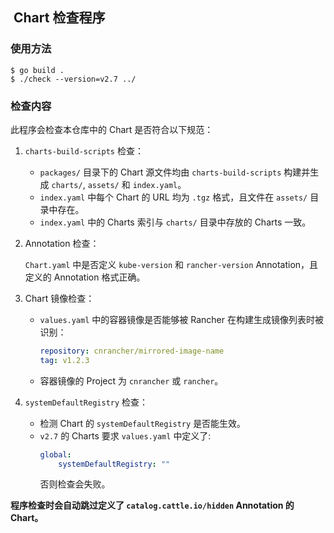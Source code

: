 ##  Chart 检查程序

### 使用方法

```console
$ go build .
$ ./check --version=v2.7 ../
```

### 检查内容

此程序会检查本仓库中的 Chart 是否符合以下规范：
1. `charts-build-scripts` 检查：
    - `packages/` 目录下的 Chart 源文件均由 `charts-build-scripts` 构建并生成 `charts/`, `assets/` 和 `index.yaml`。
    - `index.yaml` 中每个 Chart 的 URL 均为 `.tgz` 格式，且文件在 `assets/` 目录中存在。
    - `index.yaml` 中的 Charts 索引与 `charts/` 目录中存放的 Charts 一致。
1. Annotation 检查：

    `Chart.yaml` 中是否定义 `kube-version` 和 `rancher-version` Annotation，且定义的 Annotation 格式正确。

1. Chart 镜像检查：
    - `values.yaml` 中的容器镜像是否能够被 Rancher 在构建生成镜像列表时被识别：
        ```yaml
        repository: cnrancher/mirrored-image-name
        tag: v1.2.3
        ```
    - 容器镜像的 Project 为 `cnrancher` 或 `rancher`。
1. `systemDefaultRegistry` 检查：
    - 检测 Chart 的 `systemDefaultRegistry` 是否能生效。
    - `v2.7` 的 Charts 要求 `values.yaml` 中定义了:
        ```yaml
        global:
            systemDefaultRegistry: ""
        ```
        否则检查会失败。

**程序检查时会自动跳过定义了 `catalog.cattle.io/hidden` Annotation 的 Chart。**
